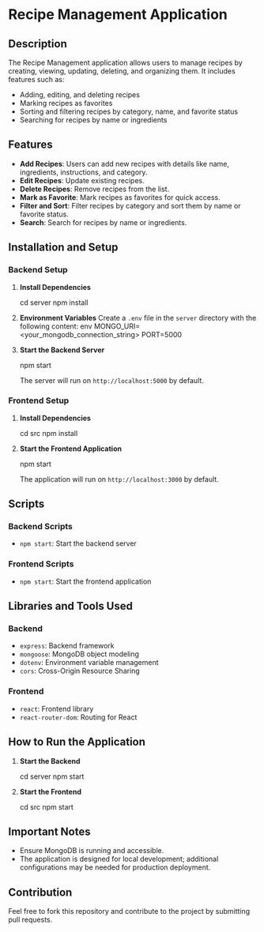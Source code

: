 # Recipe Management Application

## Description
The Recipe Management application allows users to manage recipes by creating, viewing, updating, deleting, and organizing them. It includes features such as:

- Adding, editing, and deleting recipes
- Marking recipes as favorites
- Sorting and filtering recipes by category, name, and favorite status
- Searching for recipes by name or ingredients

## Features
- **Add Recipes**: Users can add new recipes with details like name, ingredients, instructions, and category.
- **Edit Recipes**: Update existing recipes.
- **Delete Recipes**: Remove recipes from the list.
- **Mark as Favorite**: Mark recipes as favorites for quick access.
- **Filter and Sort**: Filter recipes by category and sort them by name or favorite status.
- **Search**: Search for recipes by name or ingredients.

## Installation and Setup

### Backend Setup

1. **Install Dependencies**
   
   cd server
   npm install

2. **Environment Variables**
   Create a `.env` file in the `server` directory with the following content:
   env
   MONGO_URI=<your_mongodb_connection_string>
   PORT=5000
   

3. **Start the Backend Server**
   
   npm start
   
   The server will run on `http://localhost:5000` by default.

### Frontend Setup

1. **Install Dependencies**
   
   cd src
   npm install
   

2. **Start the Frontend Application**
   
   npm start
   
   The application will run on `http://localhost:3000` by default.


## Scripts

### Backend Scripts
- `npm start`: Start the backend server

### Frontend Scripts
- `npm start`: Start the frontend application

## Libraries and Tools Used

### Backend
- `express`: Backend framework
- `mongoose`: MongoDB object modeling
- `dotenv`: Environment variable management
- `cors`: Cross-Origin Resource Sharing

### Frontend
- `react`: Frontend library
- `react-router-dom`: Routing for React

## How to Run the Application

1. **Start the Backend**
   
   cd server
   npm start
   
2. **Start the Frontend**
   
   cd src
   npm start
   

## Important Notes
- Ensure MongoDB is running and accessible.
- The application is designed for local development; additional configurations may be needed for production deployment.

## Contribution
Feel free to fork this repository and contribute to the project by submitting pull requests.

